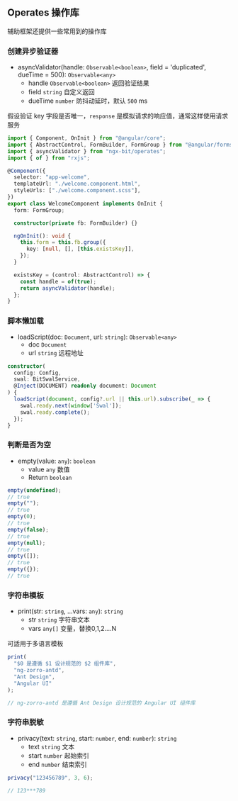 ## Operates 操作库

辅助框架还提供一些常用到的操作库

### 创建异步验证器

- asyncValidator(handle: `Observable<boolean>`, field = 'duplicated', dueTime = 500): `Observable<any>`
  - handle `Observable<boolean>` 返回验证结果
  - field `string` 自定义返回
  - dueTime `number` 防抖动延时，默认 `500` ms

假设验证 key 字段是否唯一，`response` 是模拟请求的响应值，通常这样使用请求服务

```typescript
import { Component, OnInit } from "@angular/core";
import { AbstractControl, FormBuilder, FormGroup } from "@angular/forms";
import { asyncValidator } from "ngx-bit/operates";
import { of } from "rxjs";

@Component({
  selector: "app-welcome",
  templateUrl: "./welcome.component.html",
  styleUrls: ["./welcome.component.scss"],
})
export class WelcomeComponent implements OnInit {
  form: FormGroup;

  constructor(private fb: FormBuilder) {}

  ngOnInit(): void {
    this.form = this.fb.group({
      key: [null, [], [this.existsKey]],
    });
  }

  existsKey = (control: AbstractControl) => {
    const handle = of(true);
    return asyncValidator(handle);
  };
}
```

### 脚本懒加载

- loadScript(doc: `Document`, url: `string`): `Observable<any>`
  - doc `Document`
  - url `string` 远程地址

```typescript
constructor(
  config: Config,
  swal: BitSwalService,
  @Inject(DOCUMENT) readonly document: Document
) {
  loadScript(document, config?.url || this.url).subscribe(_ => {
    swal.ready.next(window['Swal']);
    swal.ready.complete();
  });
}
```

### 判断是否为空

- empty(value: `any`): `boolean`
  - value `any` 数值
  - Return `boolean`

```typescript
empty(undefined);
// true
empty("");
// true
empty(0);
// true
empty(false);
// true
empty(null);
// true
empty([]);
// true
empty({});
// true
```

### 字符串模板

- print(str: `string`, ...vars: `any`): `string`
  - str `string` 字符串文本
  - vars `any[]` 变量，替换$0,$1,$2....$N

可适用于多语言模板

```typescript
print(
  "$0 是遵循 $1 设计规范的 $2 组件库",
  "ng-zorro-antd",
  "Ant Design",
  "Angular UI"
);

// ng-zorro-antd 是遵循 Ant Design 设计规范的 Angular UI 组件库
```

### 字符串脱敏

- privacy(text: `string`, start: `number`, end: `number`): `string`
  - text `string` 文本
  - start `number` 起始索引
  - end `number` 结束索引

```typescript
privacy("123456789", 3, 6);

// 123***789
```
